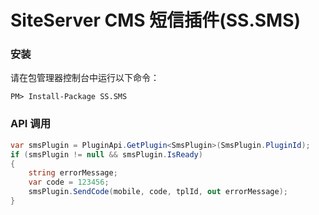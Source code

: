 # SiteServer CMS 短信插件(SS.SMS)

### 安装

请在包管理器控制台中运行以下命令：
```
PM> Install-Package SS.SMS
```

### API 调用

```c#
var smsPlugin = PluginApi.GetPlugin<SmsPlugin>(SmsPlugin.PluginId);
if (smsPlugin != null && smsPlugin.IsReady)
{
    string errorMessage;
    var code = 123456;
    smsPlugin.SendCode(mobile, code, tplId, out errorMessage);
}
```